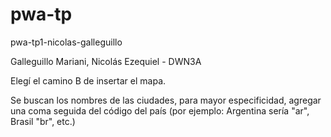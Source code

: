 # pwa-tp
pwa-tp1-nicolas-galleguillo

Galleguillo Mariani, Nicolás Ezequiel - DWN3A

Elegí el camino B de insertar el mapa.

Se buscan los nombres de las ciudades, para mayor especificidad, agregar una coma seguida del código del país (por ejemplo: Argentina sería "ar", Brasil "br", etc.)
